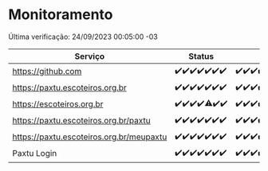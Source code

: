 # Monitoramento

Última verificação: 24/09/2023 00:05:00 -03

|Serviço|Status|Últimas 24h|
|---|---|---|
|https://github.com|<span title="2023-09-17: OK=24">✔️</span><span title="2023-09-18: OK=24">✔️</span><span title="2023-09-19: OK=24">✔️</span><span title="2023-09-20: OK=24">✔️</span><span title="2023-09-21: OK=24">✔️</span><span title="2023-09-22: OK=24">✔️</span><span title="2023-09-23: OK=3">✔️</span>|<span title="23/09/2023 00:05:00 -03 : 200">✔️</span><span title="23/09/2023 01:07:00 -03 : 200">✔️</span><span title="23/09/2023 02:03:00 -03 : 200">✔️</span><span title="23/09/2023 03:07:00 -03 : 200">✔️</span><span title="23/09/2023 04:03:00 -03 : 200">✔️</span><span title="23/09/2023 05:06:00 -03 : 200">✔️</span><span title="23/09/2023 06:03:00 -03 : 200">✔️</span><span title="23/09/2023 07:03:00 -03 : 200">✔️</span><span title="23/09/2023 08:02:00 -03 : 200">✔️</span><span title="23/09/2023 09:09:00 -03 : 200">✔️</span><span title="23/09/2023 10:04:00 -03 : 200">✔️</span><span title="23/09/2023 11:03:00 -03 : 200">✔️</span><span title="23/09/2023 12:03:00 -03 : 200">✔️</span><span title="23/09/2023 13:06:00 -03 : 200">✔️</span><span title="23/09/2023 14:03:00 -03 : 200">✔️</span><span title="23/09/2023 15:06:00 -03 : 200">✔️</span><span title="23/09/2023 16:02:00 -03 : 200">✔️</span><span title="23/09/2023 17:04:00 -03 : 200">✔️</span><span title="23/09/2023 18:02:00 -03 : 200">✔️</span><span title="23/09/2023 19:03:00 -03 : 200">✔️</span><span title="23/09/2023 20:03:00 -03 : 200">✔️</span><span title="23/09/2023 21:30:00 -03 : 200">✔️</span><span title="23/09/2023 22:43:00 -03 : 200">✔️</span><span title="23/09/2023 23:15:00 -03 : 200">✔️</span><span title="24/09/2023 00:05:00 -03 : 200">✔️</span>|
|https://paxtu.escoteiros.org.br|<span title="2023-09-17: OK=24">✔️</span><span title="2023-09-18: OK=24">✔️</span><span title="2023-09-19: OK=24">✔️</span><span title="2023-09-20: OK=24">✔️</span><span title="2023-09-21: OK=24">✔️</span><span title="2023-09-22: OK=24">✔️</span><span title="2023-09-23: OK=3">✔️</span>|<span title="23/09/2023 00:05:00 -03 : 200">✔️</span><span title="23/09/2023 01:07:00 -03 : 200">✔️</span><span title="23/09/2023 02:03:00 -03 : 200">✔️</span><span title="23/09/2023 03:07:00 -03 : 200">✔️</span><span title="23/09/2023 04:03:00 -03 : 200">✔️</span><span title="23/09/2023 05:06:00 -03 : 200">✔️</span><span title="23/09/2023 06:03:00 -03 : 200">✔️</span><span title="23/09/2023 07:03:00 -03 : 200">✔️</span><span title="23/09/2023 08:02:00 -03 : 200">✔️</span><span title="23/09/2023 09:09:00 -03 : 200">✔️</span><span title="23/09/2023 10:04:00 -03 : 200">✔️</span><span title="23/09/2023 11:03:00 -03 : 200">✔️</span><span title="23/09/2023 12:03:00 -03 : 200">✔️</span><span title="23/09/2023 13:06:00 -03 : 200">✔️</span><span title="23/09/2023 14:03:00 -03 : 200">✔️</span><span title="23/09/2023 15:06:00 -03 : 200">✔️</span><span title="23/09/2023 16:02:00 -03 : 200">✔️</span><span title="23/09/2023 17:04:00 -03 : 200">✔️</span><span title="23/09/2023 18:02:00 -03 : 200">✔️</span><span title="23/09/2023 19:03:00 -03 : 200">✔️</span><span title="23/09/2023 20:03:00 -03 : 200">✔️</span><span title="23/09/2023 21:30:00 -03 : 200">✔️</span><span title="23/09/2023 22:43:00 -03 : 200">✔️</span><span title="23/09/2023 23:15:00 -03 : 200">✔️</span><span title="24/09/2023 00:05:00 -03 : 200">✔️</span>|
|https://escoteiros.org.br|<span title="2023-09-17: OK=24">✔️</span><span title="2023-09-18: OK=24">✔️</span><span title="2023-09-19: OK=24">✔️</span><span title="2023-09-20: OK=24">✔️</span><span title="2023-09-21: OK=23, Falhas=1">⚠️</span><span title="2023-09-22: OK=24">✔️</span><span title="2023-09-23: OK=3">✔️</span>|<span title="23/09/2023 00:05:00 -03 : 200">✔️</span><span title="23/09/2023 01:07:00 -03 : 200">✔️</span><span title="23/09/2023 02:03:00 -03 : 200">✔️</span><span title="23/09/2023 03:07:00 -03 : 200">✔️</span><span title="23/09/2023 04:03:00 -03 : 200">✔️</span><span title="23/09/2023 05:06:00 -03 : 200">✔️</span><span title="23/09/2023 06:03:00 -03 : 200">✔️</span><span title="23/09/2023 07:03:00 -03 : 200">✔️</span><span title="23/09/2023 08:02:00 -03 : 200">✔️</span><span title="23/09/2023 09:09:00 -03 : 200">✔️</span><span title="23/09/2023 10:04:00 -03 : 200">✔️</span><span title="23/09/2023 11:03:00 -03 : 200">✔️</span><span title="23/09/2023 12:03:00 -03 : 200">✔️</span><span title="23/09/2023 13:06:00 -03 : 200">✔️</span><span title="23/09/2023 14:03:00 -03 : 200">✔️</span><span title="23/09/2023 15:06:00 -03 : 200">✔️</span><span title="23/09/2023 16:02:00 -03 : 200">✔️</span><span title="23/09/2023 17:04:00 -03 : 200">✔️</span><span title="23/09/2023 18:02:00 -03 : 200">✔️</span><span title="23/09/2023 19:03:00 -03 : 200">✔️</span><span title="23/09/2023 20:03:00 -03 : 200">✔️</span><span title="23/09/2023 21:30:00 -03 : 200">✔️</span><span title="23/09/2023 22:43:00 -03 : 200">✔️</span><span title="23/09/2023 23:15:00 -03 : 200">✔️</span><span title="24/09/2023 00:05:00 -03 : 200">✔️</span>|
|https://paxtu.escoteiros.org.br/paxtu|<span title="2023-09-17: OK=24">✔️</span><span title="2023-09-18: OK=24">✔️</span><span title="2023-09-19: OK=24">✔️</span><span title="2023-09-20: OK=24">✔️</span><span title="2023-09-21: OK=24">✔️</span><span title="2023-09-22: OK=24">✔️</span><span title="2023-09-23: OK=3">✔️</span>|<span title="23/09/2023 00:05:00 -03 : 200">✔️</span><span title="23/09/2023 01:07:00 -03 : 200">✔️</span><span title="23/09/2023 02:03:00 -03 : 200">✔️</span><span title="23/09/2023 03:07:00 -03 : 200">✔️</span><span title="23/09/2023 04:03:00 -03 : 200">✔️</span><span title="23/09/2023 05:06:00 -03 : 200">✔️</span><span title="23/09/2023 06:03:00 -03 : 200">✔️</span><span title="23/09/2023 07:03:00 -03 : 200">✔️</span><span title="23/09/2023 08:02:00 -03 : 200">✔️</span><span title="23/09/2023 09:09:00 -03 : 200">✔️</span><span title="23/09/2023 10:04:00 -03 : 200">✔️</span><span title="23/09/2023 11:03:00 -03 : 200">✔️</span><span title="23/09/2023 12:03:00 -03 : 200">✔️</span><span title="23/09/2023 13:06:00 -03 : 200">✔️</span><span title="23/09/2023 14:03:00 -03 : 200">✔️</span><span title="23/09/2023 15:06:00 -03 : 200">✔️</span><span title="23/09/2023 16:02:00 -03 : 200">✔️</span><span title="23/09/2023 17:04:00 -03 : 200">✔️</span><span title="23/09/2023 18:02:00 -03 : 200">✔️</span><span title="23/09/2023 19:03:00 -03 : 200">✔️</span><span title="23/09/2023 20:03:00 -03 : 200">✔️</span><span title="23/09/2023 21:30:00 -03 : 200">✔️</span><span title="23/09/2023 22:43:00 -03 : 200">✔️</span><span title="23/09/2023 23:15:00 -03 : 200">✔️</span><span title="24/09/2023 00:05:00 -03 : 200">✔️</span>|
|https://paxtu.escoteiros.org.br/meupaxtu|<span title="2023-09-17: OK=24">✔️</span><span title="2023-09-18: OK=24">✔️</span><span title="2023-09-19: OK=24">✔️</span><span title="2023-09-20: OK=24">✔️</span><span title="2023-09-21: OK=24">✔️</span><span title="2023-09-22: OK=24">✔️</span><span title="2023-09-23: OK=3">✔️</span>|<span title="23/09/2023 00:05:00 -03 : 200">✔️</span><span title="23/09/2023 01:07:00 -03 : 200">✔️</span><span title="23/09/2023 02:03:00 -03 : 200">✔️</span><span title="23/09/2023 03:07:00 -03 : 200">✔️</span><span title="23/09/2023 04:03:00 -03 : 200">✔️</span><span title="23/09/2023 05:06:00 -03 : 200">✔️</span><span title="23/09/2023 06:03:00 -03 : 200">✔️</span><span title="23/09/2023 07:03:00 -03 : 200">✔️</span><span title="23/09/2023 08:02:00 -03 : 200">✔️</span><span title="23/09/2023 09:09:00 -03 : 200">✔️</span><span title="23/09/2023 10:04:00 -03 : 200">✔️</span><span title="23/09/2023 11:03:00 -03 : 200">✔️</span><span title="23/09/2023 12:03:00 -03 : 200">✔️</span><span title="23/09/2023 13:06:00 -03 : 200">✔️</span><span title="23/09/2023 14:03:00 -03 : 200">✔️</span><span title="23/09/2023 15:06:00 -03 : 200">✔️</span><span title="23/09/2023 16:02:00 -03 : 200">✔️</span><span title="23/09/2023 17:04:00 -03 : 200">✔️</span><span title="23/09/2023 18:02:00 -03 : 200">✔️</span><span title="23/09/2023 19:03:00 -03 : 200">✔️</span><span title="23/09/2023 20:03:00 -03 : 200">✔️</span><span title="23/09/2023 21:30:00 -03 : 200">✔️</span><span title="23/09/2023 22:43:00 -03 : 200">✔️</span><span title="23/09/2023 23:15:00 -03 : 200">✔️</span><span title="24/09/2023 00:05:00 -03 : 200">✔️</span>|
|Paxtu Login|<span title="2023-09-17: OK=24">✔️</span><span title="2023-09-18: OK=24">✔️</span><span title="2023-09-19: OK=24">✔️</span><span title="2023-09-20: OK=24">✔️</span><span title="2023-09-21: OK=24">✔️</span><span title="2023-09-22: OK=24">✔️</span><span title="2023-09-23: OK=3">✔️</span>|<span title="23/09/2023 00:05:00 -03 : 200">✔️</span><span title="23/09/2023 01:07:00 -03 : 200">✔️</span><span title="23/09/2023 02:03:00 -03 : 200">✔️</span><span title="23/09/2023 03:07:00 -03 : 200">✔️</span><span title="23/09/2023 04:03:00 -03 : 200">✔️</span><span title="23/09/2023 05:06:00 -03 : 200">✔️</span><span title="23/09/2023 06:03:00 -03 : 200">✔️</span><span title="23/09/2023 07:03:00 -03 : 200">✔️</span><span title="23/09/2023 08:02:00 -03 : 200">✔️</span><span title="23/09/2023 09:09:00 -03 : 200">✔️</span><span title="23/09/2023 10:04:00 -03 : 200">✔️</span><span title="23/09/2023 11:03:00 -03 : 200">✔️</span><span title="23/09/2023 12:03:00 -03 : 200">✔️</span><span title="23/09/2023 13:06:00 -03 : 200">✔️</span><span title="23/09/2023 14:03:00 -03 : 200">✔️</span><span title="23/09/2023 15:06:00 -03 : 200">✔️</span><span title="23/09/2023 16:02:00 -03 : 200">✔️</span><span title="23/09/2023 17:04:00 -03 : 200">✔️</span><span title="23/09/2023 18:02:00 -03 : 200">✔️</span><span title="23/09/2023 19:03:00 -03 : 200">✔️</span><span title="23/09/2023 20:03:00 -03 : 200">✔️</span><span title="23/09/2023 21:30:00 -03 : 200">✔️</span><span title="23/09/2023 22:43:00 -03 : 200">✔️</span><span title="23/09/2023 23:15:00 -03 : 200">✔️</span><span title="24/09/2023 00:05:00 -03 : 200">✔️</span>|

